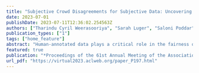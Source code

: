```yaml
---
title: "Subjective Crowd Disagreements for Subjective Data: Uncovering Meaningful CrowdOpinion with Population-level Learning"
date: 2023-07-01
publishDate: 2023-07-11T12:36:02.254563Z
authors: ["Tharindu Cyril Weerasooriya", "Sarah Luger", "Saloni Poddar", "Ashiqur KhudaBukhsh", "Christopher M. Homan"]
publication_types: ["1"]
tags: ["home_feature"]
abstract: "Human-annotated data plays a critical role in the fairness of AI systems, including those that deal with life-altering decisions or moderating human-created web/social media content. Conventionally, annotator disagreements are resolved before any learning takes place. However, researchers are increasingly identifying annotator disagreement as pervasive and meaningful. They also question the performance of a system when annotators disagree. Particularly when minority views are disregarded, especially among groups that may already be underrepresented in the annotator population. In this paper, we introduce CrowdOpinion, an unsupervised learning based approach that uses language features and label distributions to pool similar items into larger samples of label distributions. We experiment with four generative and one density-based clustering method, applied to five linear combinations of label distributions and features. We use five publicly available benchmark datasets (with varying levels of annotator disagreements) from social media (Twitter, Gab, and Reddit). We also experiment in the wild using a dataset from Facebook, where annotations come from the platform itself by users reacting to posts. We evaluate CrowdOpinion as a label distribution prediction task using KL-divergence and a single-label problem using accuracy measures."
featured: true
publication: "*Proceedings of the 61st Annual Meeting of the Association for Computational Linguistics (Volume 1: Long Papers)*"
url_pdf: "https://virtual2023.aclweb.org/paper_P197.html"
---
```


